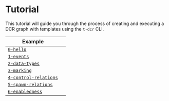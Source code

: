 # Tutorial

This tutorial will guide you through the process of creating and executing a DCR graph with templates using the `t-dcr` CLI.

| Example                                                |     |
| ------------------------------------------------------ | --- |
| [`0-hello`](0-hello/README.md)                         |     |
| [`1-events`](1-events/README.md)                       |     |
| [`2-data-types`](2-data-types/README.md)               |     |
| [`3-marking`](3-marking/README.md)                     |     |
| [`4-control-relations`](4-control-relations/README.md) |     |
| [`5-spawn-relations`](5-spawn-relations/README.md)     |     |
| [`6-enabledness`](6-enabledness/README.md)             |     |
